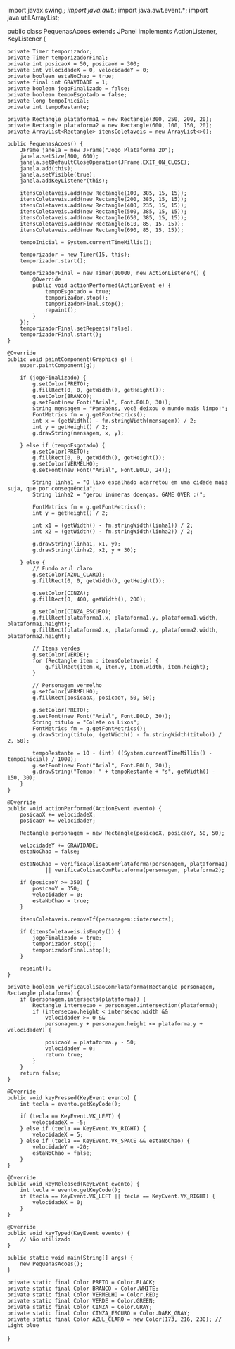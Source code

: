 import javax.swing.*;
import java.awt.*;
import java.awt.event.*;
import java.util.ArrayList;

public class PequenasAcoes extends JPanel implements ActionListener, KeyListener {

    private Timer temporizador;
    private Timer temporizadorFinal;
    private int posicaoX = 50, posicaoY = 300;
    private int velocidadeX = 0, velocidadeY = 0;
    private boolean estaNoChao = true;
    private final int GRAVIDADE = 1;
    private boolean jogoFinalizado = false;
    private boolean tempoEsgotado = false;
    private long tempoInicial;
    private int tempoRestante;

    private Rectangle plataforma1 = new Rectangle(300, 250, 200, 20);
    private Rectangle plataforma2 = new Rectangle(600, 100, 150, 20);
    private ArrayList<Rectangle> itensColetaveis = new ArrayList<>();

    public PequenasAcoes() {
        JFrame janela = new JFrame("Jogo Plataforma 2D");
        janela.setSize(800, 600);
        janela.setDefaultCloseOperation(JFrame.EXIT_ON_CLOSE);
        janela.add(this);
        janela.setVisible(true);
        janela.addKeyListener(this);

        itensColetaveis.add(new Rectangle(100, 385, 15, 15));
        itensColetaveis.add(new Rectangle(200, 385, 15, 15));
        itensColetaveis.add(new Rectangle(400, 235, 15, 15));
        itensColetaveis.add(new Rectangle(500, 385, 15, 15));
        itensColetaveis.add(new Rectangle(650, 385, 15, 15));
        itensColetaveis.add(new Rectangle(610, 85, 15, 15));
        itensColetaveis.add(new Rectangle(690, 85, 15, 15));

        tempoInicial = System.currentTimeMillis();

        temporizador = new Timer(15, this);
        temporizador.start();

        temporizadorFinal = new Timer(10000, new ActionListener() {
            @Override
            public void actionPerformed(ActionEvent e) {
                tempoEsgotado = true;
                temporizador.stop();
                temporizadorFinal.stop();
                repaint();
            }
        });
        temporizadorFinal.setRepeats(false);
        temporizadorFinal.start();
    }

    @Override
    public void paintComponent(Graphics g) {
        super.paintComponent(g);

        if (jogoFinalizado) {
            g.setColor(PRETO);
            g.fillRect(0, 0, getWidth(), getHeight());
            g.setColor(BRANCO);
            g.setFont(new Font("Arial", Font.BOLD, 30));
            String mensagem = "Parabéns, você deixou o mundo mais limpo!";
            FontMetrics fm = g.getFontMetrics();
            int x = (getWidth() - fm.stringWidth(mensagem)) / 2;
            int y = getHeight() / 2;
            g.drawString(mensagem, x, y);

        } else if (tempoEsgotado) {
            g.setColor(PRETO);
            g.fillRect(0, 0, getWidth(), getHeight());
            g.setColor(VERMELHO);
            g.setFont(new Font("Arial", Font.BOLD, 24));

            String linha1 = "O lixo espalhado acarretou em uma cidade mais suja, que por consequência";
            String linha2 = "gerou inúmeras doenças. GAME OVER :(";

            FontMetrics fm = g.getFontMetrics();
            int y = getHeight() / 2;

            int x1 = (getWidth() - fm.stringWidth(linha1)) / 2;
            int x2 = (getWidth() - fm.stringWidth(linha2)) / 2;

            g.drawString(linha1, x1, y);
            g.drawString(linha2, x2, y + 30);

        } else {
            // Fundo azul claro
            g.setColor(AZUL_CLARO);
            g.fillRect(0, 0, getWidth(), getHeight());

            g.setColor(CINZA);
            g.fillRect(0, 400, getWidth(), 200);

            g.setColor(CINZA_ESCURO);
            g.fillRect(plataforma1.x, plataforma1.y, plataforma1.width, plataforma1.height);
            g.fillRect(plataforma2.x, plataforma2.y, plataforma2.width, plataforma2.height);

            // Itens verdes
            g.setColor(VERDE);
            for (Rectangle item : itensColetaveis) {
                g.fillRect(item.x, item.y, item.width, item.height);
            }

            // Personagem vermelho
            g.setColor(VERMELHO);
            g.fillRect(posicaoX, posicaoY, 50, 50);

            g.setColor(PRETO);
            g.setFont(new Font("Arial", Font.BOLD, 30));
            String titulo = "Colete os Lixos";
            FontMetrics fm = g.getFontMetrics();
            g.drawString(titulo, (getWidth() - fm.stringWidth(titulo)) / 2, 50);

            tempoRestante = 10 - (int) ((System.currentTimeMillis() - tempoInicial) / 1000);
            g.setFont(new Font("Arial", Font.BOLD, 20));
            g.drawString("Tempo: " + tempoRestante + "s", getWidth() - 150, 30);
        }
    }

    @Override
    public void actionPerformed(ActionEvent evento) {
        posicaoX += velocidadeX;
        posicaoY += velocidadeY;

        Rectangle personagem = new Rectangle(posicaoX, posicaoY, 50, 50);

        velocidadeY += GRAVIDADE;
        estaNoChao = false;

        estaNoChao = verificaColisaoComPlataforma(personagem, plataforma1)
                || verificaColisaoComPlataforma(personagem, plataforma2);

        if (posicaoY >= 350) {
            posicaoY = 350;
            velocidadeY = 0;
            estaNoChao = true;
        }

        itensColetaveis.removeIf(personagem::intersects);

        if (itensColetaveis.isEmpty()) {
            jogoFinalizado = true;
            temporizador.stop();
            temporizadorFinal.stop();
        }

        repaint();
    }

    private boolean verificaColisaoComPlataforma(Rectangle personagem, Rectangle plataforma) {
        if (personagem.intersects(plataforma)) {
            Rectangle intersecao = personagem.intersection(plataforma);
            if (intersecao.height < intersecao.width &&
                velocidadeY >= 0 &&
                personagem.y + personagem.height <= plataforma.y + velocidadeY) {

                posicaoY = plataforma.y - 50;
                velocidadeY = 0;
                return true;
            }
        }
        return false;
    }

    @Override
    public void keyPressed(KeyEvent evento) {
        int tecla = evento.getKeyCode();

        if (tecla == KeyEvent.VK_LEFT) {
            velocidadeX = -5;
        } else if (tecla == KeyEvent.VK_RIGHT) {
            velocidadeX = 5;
        } else if (tecla == KeyEvent.VK_SPACE && estaNoChao) {
            velocidadeY = -20;
            estaNoChao = false;
        }
    }

    @Override
    public void keyReleased(KeyEvent evento) {
        int tecla = evento.getKeyCode();
        if (tecla == KeyEvent.VK_LEFT || tecla == KeyEvent.VK_RIGHT) {
            velocidadeX = 0;
        }
    }

    @Override
    public void keyTyped(KeyEvent evento) {
        // Não utilizado
    }

    public static void main(String[] args) {
        new PequenasAcoes();
    }

    private static final Color PRETO = Color.BLACK;
    private static final Color BRANCO = Color.WHITE;
    private static final Color VERMELHO = Color.RED;
    private static final Color VERDE = Color.GREEN;
    private static final Color CINZA = Color.GRAY;
    private static final Color CINZA_ESCURO = Color.DARK_GRAY;
    private static final Color AZUL_CLARO = new Color(173, 216, 230); // Light blue
}
